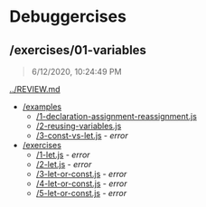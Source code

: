 # Debuggercises 

## /exercises/01-variables 

> 6/12/2020, 10:24:49 PM 

[../REVIEW.md](../REVIEW.md)

- [/examples](./examples/REVIEW.md)
  - [/1-declaration-assignment-reassignment.js](./examples/REVIEW.md#1-declaration-assignment-reassignmentjs)  
  - [/2-reusing-variables.js](./examples/REVIEW.md#2-reusing-variablesjs)  
  - [/3-const-vs-let.js](./examples/REVIEW.md#3-const-vs-letjs) - _error_ 
- [/exercises](./exercises/REVIEW.md)
  - [/1-let.js](./exercises/REVIEW.md#1-letjs) - _error_ 
  - [/2-let.js](./exercises/REVIEW.md#2-letjs) - _error_ 
  - [/3-let-or-const.js](./exercises/REVIEW.md#3-let-or-constjs) - _error_ 
  - [/4-let-or-const.js](./exercises/REVIEW.md#4-let-or-constjs) - _error_ 
  - [/5-let-or-const.js](./exercises/REVIEW.md#5-let-or-constjs) - _error_ 

